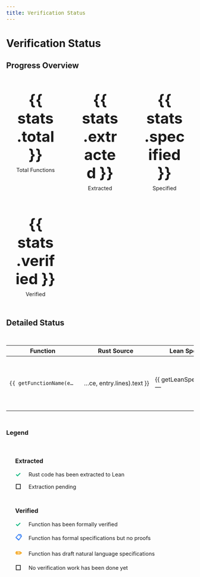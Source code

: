 ```yaml
---
title: Verification Status
---
```


<script setup lang="ts">
import { data } from './.vitepress/data/status.data'

const { entries, stats } = data

// Helper function to extract function name from full path
function getFunctionName(fullPath: string): string {
  const parts = fullPath.split('::')
  return parts[parts.length - 1]
}

// Helper function to create GitHub link to Rust source
function getRustSourceLink(source: string, lines: string): { text: string, url: string } {
  const baseUrl = 'https://github.com/Beneficial-AI-Foundation/curve25519-dalek-lean-verify/blob/master'
  const shortName = source.replace('curve25519-dalek/src/', '')

  // Parse line range (e.g., "L364-L372" or "L364")
  const lineMatch = lines.match(/L(\d+)(?:-L(\d+))?/)
  if (lineMatch) {
    const start = lineMatch[1]
    const end = lineMatch[2]
    const lineFragment = end ? `#L${start}-L${end}` : `#L${start}`
    return {
      text: shortName,
      url: `${baseUrl}/${source}${lineFragment}`
    }
  }

  return {
    text: shortName,
    url: `${baseUrl}/${source}`
  }
}

// Helper function to create GitHub link to Lean spec
function getLeanSpecLink(specPath: string): { text: string, url: string } | null {
  if (!specPath) return null

  const baseUrl = 'https://github.com/Beneficial-AI-Foundation/curve25519-dalek-lean-verify/blob/master'
  const fileName = specPath.split('/').pop() || specPath

  return {
    text: fileName,
    url: `${baseUrl}/${specPath}`
  }
}

// Helper function to render extracted status icon
function getExtractedIcon(status: string): string {
  return status === 'extracted' ? '✓' : '☐'
}

// Helper function to render verified status icon
function getVerifiedIcon(status: string): string {
  if (status === 'verified') return '✓'
  if (status === 'specified') return '📋'
  if (status === 'draft spec') return '✏️'
  return '☐'
}
</script>

# Verification Status

## Progress Overview

<div class="stats-grid">
  <div class="stat-card">
    <div class="stat-value">{{ stats.total }}</div>
    <div class="stat-label">Total Functions</div>
  </div>
  <div class="stat-card">
    <div class="stat-value">{{ stats.extracted }}</div>
    <div class="stat-label">Extracted</div>
  </div>
  <div class="stat-card">
    <div class="stat-value">{{ stats.specified }}</div>
    <div class="stat-label">Specified</div>
  </div>
  <div class="stat-card">
    <div class="stat-value">{{ stats.verified }}</div>
    <div class="stat-label">Verified</div>
  </div>
</div>

## Detailed Status

<div class="status-table">
  <table>
    <thead>
      <tr>
        <th>Function</th>
        <th>Rust Source</th>
        <th>Lean Spec</th>
        <th class="status-col" title="Extracted">Extr.</th>
        <th class="status-col" title="Verified">Veri.</th>
      </tr>
    </thead>
    <tbody>
      <tr v-for="entry in entries" :key="entry.function">
        <td class="function-name">
          <code :title="entry.function">{{ getFunctionName(entry.function) }}</code>
        </td>
        <td class="rust-source">
          <a v-if="entry.source" :href="getRustSourceLink(entry.source, entry.lines).url" target="_blank" class="source-link" :title="getRustSourceLink(entry.source, entry.lines).text">
            {{ getRustSourceLink(entry.source, entry.lines).text }}
          </a>
        </td>
        <td class="lean-spec">
          <a v-if="getLeanSpecLink(entry.spec_theorem)" :href="getLeanSpecLink(entry.spec_theorem).url" target="_blank" class="spec-link" :title="getLeanSpecLink(entry.spec_theorem).text">
            {{ getLeanSpecLink(entry.spec_theorem).text }}
          </a>
          <span v-else class="empty">—</span>
        </td>
        <td class="status-col">
          <span :class="['status-icon', entry.extracted === 'extracted' ? 'checked' : 'unchecked']">
            {{ getExtractedIcon(entry.extracted) }}
          </span>
        </td>
        <td class="status-col">
          <span :class="['status-icon', entry.verified === 'verified' ? 'verified' : entry.verified === 'specified' ? 'specified' : entry.verified === 'draft spec' ? 'draft' : 'unchecked']">
            {{ getVerifiedIcon(entry.verified) }}
          </span>
        </td>
      </tr>
    </tbody>
  </table>
</div>

### Legend

<div class="legend">
  <div class="legend-section">
    <h4>Extracted</h4>
    <div class="legend-item">
      <span class="status-icon checked">✓</span>
      <span>Rust code has been extracted to Lean</span>
    </div>
    <div class="legend-item">
      <span class="status-icon unchecked">☐</span>
      <span>Extraction pending</span>
    </div>
  </div>

  <div class="legend-section">
    <h4>Verified</h4>
    <div class="legend-item">
      <span class="status-icon verified">✓</span>
      <span>Function has been formally verified</span>
    </div>
    <div class="legend-item">
      <span class="status-icon specified">📋</span>
      <span>Function has formal specifications but no proofs</span>
    </div>
    <div class="legend-item">
      <span class="status-icon draft">✏️</span>
      <span>Function has draft natural language specifications</span>
    </div>
    <div class="legend-item">
      <span class="status-icon unchecked">☐</span>
      <span>No verification work has been done yet</span>
    </div>
  </div>
</div>

<style scoped>
.stats-grid {
  display: grid;
  grid-template-columns: repeat(auto-fit, minmax(150px, 1fr));
  gap: 1rem;
  margin: 2rem 0;
}

.stat-card {
  background: var(--vp-c-bg-soft);
  padding: 1.5rem;
  border-radius: 8px;
  text-align: center;
}

.stat-value {
  font-size: 2.5rem;
  font-weight: bold;
  color: var(--vp-c-brand-1);
}

.stat-label {
  margin-top: 0.5rem;
  color: var(--vp-c-text-2);
  font-size: 0.9rem;
}

.status-table {
  overflow-x: auto;
  margin: 2rem 0;
}

.function-name {
  max-width: 180px;
}

.function-name code {
  display: block;
  white-space: nowrap;
  overflow: hidden;
  text-overflow: ellipsis;
  cursor: help;
  background: transparent;
  padding: 0;
}

.rust-source {
  max-width: 180px;
}

.rust-source .source-link {
  display: block;
  white-space: nowrap;
  overflow: hidden;
  text-overflow: ellipsis;
  direction: rtl;
  text-align: left;
}

.lean-spec {
  max-width: 160px;
}

.lean-spec .spec-link {
  display: block;
  white-space: nowrap;
  overflow: hidden;
  text-overflow: ellipsis;
}

.status-col {
  text-align: center;
  max-width: 50px;
}

.status-icon {
  font-size: 1.2rem;
  font-weight: bold;
}

.status-icon.checked {
  color: #10b981;
}

.status-icon.verified {
  color: #10b981;
}

.status-icon.specified {
  color: #3b82f6;
}

.status-icon.draft {
  color: #f59e0b;
}

.status-icon.unchecked {
  color: var(--vp-c-text-3);
}

.legend {
  display: grid;
  grid-template-columns: repeat(auto-fit, minmax(300px, 1fr));
  gap: 2rem;
  margin: 2rem 0;
  padding: 1.5rem;
  background: var(--vp-c-bg-soft);
  border-radius: 8px;
}

.legend-section h4 {
  margin: 0 0 1rem 0;
  color: var(--vp-c-text-1);
  font-size: 1rem;
}

.legend-item {
  display: flex;
  align-items: center;
  gap: 0.75rem;
  margin-bottom: 0.75rem;
  font-size: 0.9rem;
}

.legend-item .status-icon {
  font-size: 1.1rem;
  min-width: 1.5rem;
}

.legend-item span:last-child {
  color: var(--vp-c-text-2);
}

code {
  font-size: 0.85rem;
}
</style>